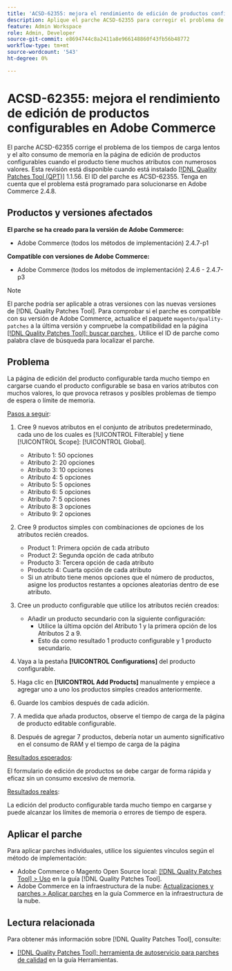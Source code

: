 ```yaml
---
title: 'ACSD-62355: mejora el rendimiento de edición de productos configurables en Adobe Commerce'
description: Aplique el parche ACSD-62355 para corregir el problema de Adobe Commerce en el que la página de edición de productos configurables experimenta una carga lenta cuando el producto se basa en numerosos atributos con muchos valores.
feature: Admin Workspace
role: Admin, Developer
source-git-commit: e8694744c8a2411a8e966148860f43fb56b48772
workflow-type: tm+mt
source-wordcount: '543'
ht-degree: 0%

---
```


# ACSD-62355: mejora el rendimiento de edición de productos configurables en Adobe Commerce

El parche ACSD-62355 corrige el problema de los tiempos de carga lentos y el alto consumo de memoria en la página de edición de productos configurables cuando el producto tiene muchos atributos con numerosos valores. Esta revisión está disponible cuando está instalado [[!DNL Quality Patches Tool (QPT)]](/help/tools/quality-patches-tool/quality-patches-tool-to-self-serve-quality-patches.md) 1.1.56. El ID del parche es ACSD-62355. Tenga en cuenta que el problema está programado para solucionarse en Adobe Commerce 2.4.8.

## Productos y versiones afectados

**El parche se ha creado para la versión de Adobe Commerce:**

* Adobe Commerce (todos los métodos de implementación) 2.4.7-p1

**Compatible con versiones de Adobe Commerce:**

* Adobe Commerce (todos los métodos de implementación) 2.4.6 - 2.4.7-p3

>[!NOTE]
>
>El parche podría ser aplicable a otras versiones con las nuevas versiones de [!DNL Quality Patches Tool]. Para comprobar si el parche es compatible con su versión de Adobe Commerce, actualice el paquete `magento/quality-patches` a la última versión y compruebe la compatibilidad en la página [[!DNL Quality Patches Tool]: buscar parches ](https://experienceleague.adobe.com/tools/commerce-quality-patches/index.html?lang=es). Utilice el ID de parche como palabra clave de búsqueda para localizar el parche.

## Problema

La página de edición del producto configurable tarda mucho tiempo en cargarse cuando el producto configurable se basa en varios atributos con muchos valores, lo que provoca retrasos y posibles problemas de tiempo de espera o límite de memoria.

<u>Pasos a seguir</u>:

1. Cree 9 nuevos atributos en el conjunto de atributos predeterminado, cada uno de los cuales es [!UICONTROL Filterable] y tiene [!UICONTROL Scope]: [!UICONTROL Global].
   * Atributo 1: 50 opciones
   * Atributo 2: 20 opciones
   * Atributo 3: 10 opciones
   * Atributo 4: 5 opciones
   * Atributo 5: 5 opciones
   * Atributo 6: 5 opciones
   * Atributo 7: 5 opciones
   * Atributo 8: 3 opciones
   * Atributo 9: 2 opciones

1. Cree 9 productos simples con combinaciones de opciones de los atributos recién creados.
   * Product 1: Primera opción de cada atributo
   * Product 2: Segunda opción de cada atributo
   * Producto 3: Tercera opción de cada atributo
   * Producto 4: Cuarta opción de cada atributo
   * Si un atributo tiene menos opciones que el número de productos, asigne los productos restantes a opciones aleatorias dentro de ese atributo.

1. Cree un producto configurable que utilice los atributos recién creados:
   * Añadir un producto secundario con la siguiente configuración:
      * Utilice la última opción del Atributo 1 y la primera opción de los Atributos 2 a 9.
      * Esto da como resultado 1 producto configurable y 1 producto secundario.
1. Vaya a la pestaña **[!UICONTROL Configurations]** del producto configurable.
1. Haga clic en **[!UICONTROL Add Products]** manualmente y empiece a agregar uno a uno los productos simples creados anteriormente.
1. Guarde los cambios después de cada adición.
1. A medida que añada productos, observe el tiempo de carga de la página de producto editable configurable.
1. Después de agregar 7 productos, debería notar un aumento significativo en el consumo de RAM y el tiempo de carga de la página

<u>Resultados esperados</u>:

El formulario de edición de productos se debe cargar de forma rápida y eficaz sin un consumo excesivo de memoria.

<u>Resultados reales</u>:

La edición del producto configurable tarda mucho tiempo en cargarse y puede alcanzar los límites de memoria o errores de tiempo de espera.

## Aplicar el parche

Para aplicar parches individuales, utilice los siguientes vínculos según el método de implementación:

* Adobe Commerce o Magento Open Source local: [[!DNL Quality Patches Tool] > Uso](/help/tools/quality-patches-tool/usage.md) en la guía [!DNL Quality Patches Tool].
* Adobe Commerce en la infraestructura de la nube: [Actualizaciones y parches > Aplicar parches](https://experienceleague.adobe.com/docs/commerce-cloud-service/user-guide/develop/upgrade/apply-patches.html?lang=es) en la guía Commerce en la infraestructura de la nube.

## Lectura relacionada

Para obtener más información sobre [!DNL Quality Patches Tool], consulte:

* [[!DNL Quality Patches Tool]: herramienta de autoservicio para parches de calidad](/help/tools/quality-patches-tool/quality-patches-tool-to-self-serve-quality-patches.md) en la guía Herramientas.
